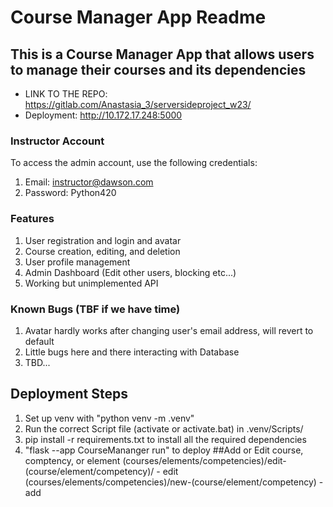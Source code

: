 # Course Manager App Readme
## This is a Course Manager App that allows users to manage their courses and its dependencies
- LINK TO THE REPO: https://gitlab.com/Anastasia_3/serversideproject_w23/
- Deployment: http://10.172.17.248:5000
### Instructor Account
To access the admin account, use the following credentials:
1. Email: instructor@dawson.com
2. Password: Python420
### Features
1. User registration and login and avatar
2. Course creation, editing, and deletion
3. User profile management
4. Admin Dashboard (Edit other users, blocking etc...)
5. Working but unimplemented API
### Known Bugs (TBF if we have time)
1. Avatar hardly works after changing user's email address, will revert to default
2. Little bugs here and there interacting with Database
2. TBD...
## Deployment Steps
1. Set up venv with "python venv -m .venv"
2. Run the correct Script file (activate or activate.bat) in .venv/Scripts/
3. pip install -r requirements.txt to install all the required dependencies
4. "flask --app CourseMananger run" to deploy
##Add or Edit course, comptency, or element
(courses/elements/competencies)/edit-(course/element/competency)/<id> - edit
(courses/elements/competencies)/new-(course/element/competency) - add

